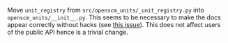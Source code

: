 Move `unit_registry` from `src/openscm_units/_unit_registry.py` into `openscm_units/__init__.py`.
This seems to be necessary to make the docs appear correctly without hacks (see [this issue](https://github.com/sphinx-doc/sphinx/issues/8547)).
This does not affect users of the public API hence is a trivial change.
